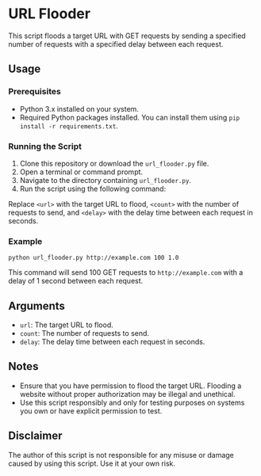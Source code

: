 # URL Flooder

This script floods a target URL with GET requests by sending a specified number of requests with a specified delay between each request.

## Usage

### Prerequisites

- Python 3.x installed on your system.
- Required Python packages installed. You can install them using `pip install -r requirements.txt`.

### Running the Script

1. Clone this repository or download the `url_flooder.py` file.
2. Open a terminal or command prompt.
3. Navigate to the directory containing `url_flooder.py`.
4. Run the script using the following command:


Replace `<url>` with the target URL to flood, `<count>` with the number of requests to send, and `<delay>` with the delay time between each request in seconds.

### Example

```
python url_flooder.py http://example.com 100 1.0

```

This command will send 100 GET requests to `http://example.com` with a delay of 1 second between each request.

## Arguments

- `url`: The target URL to flood.
- `count`: The number of requests to send.
- `delay`: The delay time between each request in seconds.

## Notes

- Ensure that you have permission to flood the target URL. Flooding a website without proper authorization may be illegal and unethical.
- Use this script responsibly and only for testing purposes on systems you own or have explicit permission to test.

## Disclaimer

The author of this script is not responsible for any misuse or damage caused by using this script. Use it at your own risk.


